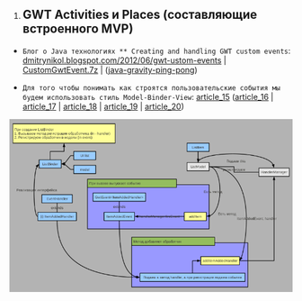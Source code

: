1. GWT Activities и Places (составляющие встроенного MVP)
   ------------------------------------------------------
* `Блог о Java технологиях ** Creating and handling GWT сustom events`: [dmitrynikol.blogspot.com/2012/06/gwt-ustom-events](http://dmitrynikol.blogspot.com/2012/06/gwt-ustom-events.html) | [CustomGwtEvent.7z](http://dl.dropbox.com/u/5316293/blogspot/Event/CustomGwtEvent.7z)
| ([java-gravity-ping-pong](https://github.com/dmitrynikol/java-gravity-ping-pong))

* `Для того чтобы понимать как строятся пользовательские события мы будем использовать стиль Model-Binder-View`: [article_15](http://www.spring-source.ru/articles.php?type=manual&theme=articles&docs=article_15) ([article_16](http://www.spring-source.ru/articles.php?type=manual&theme=articles&docs=article_16) | [article_17](http://www.spring-source.ru/articles.php?type=manual&theme=articles&docs=article_17) | [article_18](http://www.spring-source.ru/articles.php?type=manual&theme=articles&docs=article_18) | [article_19](http://www.spring-source.ru/articles.php?type=manual&theme=articles&docs=article_19) | [article_20](http://www.spring-source.ru/articles.php?type=manual&theme=articles&docs=article_20))

![05.png](05.png)
